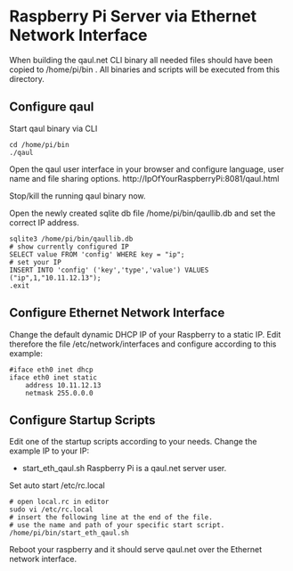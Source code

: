 Raspberry Pi Server via Ethernet Network Interface
==================================================

When building the qaul.net CLI binary all needed files should
have been copied to /home/pi/bin . All binaries and scripts will
be executed from this directory.


Configure qaul
--------------

Start qaul binary via CLI

    cd /home/pi/bin
    ./qaul


Open the qaul user interface in your browser and configure 
language, user name and file sharing options.
http://IpOfYourRaspberryPi:8081/qaul.html

Stop/kill the running qaul binary now.

Open the newly created sqlite db file /home/pi/bin/qaullib.db and 
set the correct IP address.

    sqlite3 /home/pi/bin/qaullib.db
    # show currently configured IP
    SELECT value FROM 'config' WHERE key = "ip";
    # set your IP
    INSERT INTO 'config' ('key','type','value') VALUES ("ip",1,"10.11.12.13");
    .exit


Configure Ethernet Network Interface
------------------------------------

Change the default dynamic DHCP IP of your Raspberry to a static
IP. Edit therefore the file /etc/network/interfaces and configure
according to this example:

    #iface eth0 inet dhcp
    iface eth0 inet static
        address 10.11.12.13
        netmask 255.0.0.0


Configure Startup Scripts
-------------------------

Edit one of the startup scripts according to your needs. Change
the example IP to your IP:

* start_eth_qaul.sh 
  Raspberry Pi is a qaul.net server user.
  

Set auto start /etc/rc.local

    # open local.rc in editor
    sudo vi /etc/rc.local
    # insert the following line at the end of the file.
    # use the name and path of your specific start script.
    /home/pi/bin/start_eth_qaul.sh


Reboot your raspberry and it should serve qaul.net over the Ethernet
network interface.
